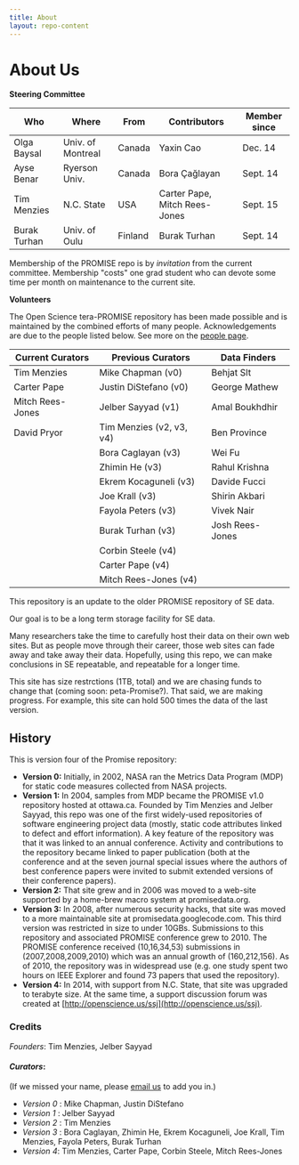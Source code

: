 ```yaml
---
title: About
layout: repo-content
---
```


# About Us

**Steering Committee**

Who         |Where            |From     |Contributors                 |Member since
------------|-----------------|---------|-----------------------------|---------------
Olga Baysal |Univ. of Montreal| Canada  |Yaxin Cao                    |Dec. 14
Ayse Benar  |Ryerson Univ.    | Canada  |Bora Çağlayan                |Sept. 14
Tim Menzies |N.C. State       | USA     |Carter Pape, Mitch Rees-Jones|Sept. 15
Burak Turhan|Univ. of Oulu    | Finland |Burak Turhan                 |Sept. 14

Membership of the PROMISE repo is by _invitation_ from the current committee.
Membership "costs" one grad student who can devote some time per month on maintenance to the current site.

**Volunteers**

The Open Science tera-PROMISE repository has been made possible and is maintained by the combined efforts of many people. Acknowledgements are due to the people listed below. See more on the [people page](/repo/people).

Current Curators | Previous Curators        |   Data Finders
-----------------|--------------------------|------------------
Tim Menzies      | Mike Chapman (v0)        | Behjat Slt
Carter Pape      | Justin DiStefano (v0)    | George Mathew
Mitch Rees-Jones | Jelber Sayyad (v1)       | Amal Boukhdhir
David Pryor      | Tim Menzies (v2, v3, v4) | Ben Province
                 | Bora Caglayan (v3)       | Wei Fu
                 | Zhimin He (v3)           | Rahul Krishna
                 | Ekrem Kocaguneli (v3)    | Davide Fucci
                 | Joe Krall (v3)           | Shirin Akbari
                 | Fayola Peters (v3)       | Vivek Nair
                 | Burak Turhan (v3)        | Josh Rees-Jones
                 | Corbin Steele (v4)       |
                 | Carter Pape (v4)         |
                 | Mitch Rees-Jones (v4)    |

This repository is an update to the older PROMISE repository of SE data.

Our goal is to be a long term storage facility for SE data.

Many researchers take the time to carefully host their data on their own web sites. But as people move through their career, those web sites can fade away and take away their data. Hopefully, using this repo, we can make conclusions in SE repeatable, and repeatable for a longer time.

This site has size restrctions (1TB, total) and we are chasing funds to change that (coming soon: peta-Promise?). That said, we are making progress. For example, this site can hold 500 times the data of the last version.

## History

This is version four of the Promise repository:

 * **Version 0:** Initially, in 2002, NASA ran the Metrics Data Program (MDP) for static code measures collected from NASA projects.
 * **Version 1:** In 2004, samples from MDP became the PROMISE v1.0 repository hosted at ottawa.ca. Founded by Tim Menzies and Jelber Sayyad, this repo was one of the first widely-used repositories of software engineering project data (mostly, static code attributes linked to defect and effort information). A key feature of the repository was that it was linked to an annual conference. Activity and contributions to the repository became linked to paper publication (both at the conference and at the seven journal special issues where the authors of best conference papers were invited to submit extended versions of their conference papers).
 * **Version 2:** That site grew and in 2006 was moved to a web-site supported by a home-brew macro system at promisedata.org.
 * **Version 3:** In 2008, after numerous security hacks, that site was moved to a more maintainable site at promisedata.googlecode.com. This third version was restricted in size to under 10GBs. Submissions to this repository and associated PROMISE conference grew to 2010. The PROMISE conference received (10,16,34,53) submissions in (2007,2008,2009,2010) which was an annual growth of (160,212,156). As of 2010, the repository was in widespread use (e.g. one study spent two hours on IEEE Explorer and found 73 papers that used the repository).
 * **Version 4:** In 2014, with support from N.C. State, that site was upgraded to terabyte size. At the same time, a support discussion forum was created at [http://openscience.us/ssj](http://openscience.us/ssj).

### Credits

_Founders_: Tim Menzies, Jelber Sayyad

#### _Curators_:

(If we missed your name, please [email us](mailto:openscience.content@gmail.com) to add you in.)

+ _Version 0_ : Mike Chapman, Justin DiStefano
+ _Version 1_ : Jelber Sayyad
+ _Version 2_ : Tim Menzies
+ _Version 3_ : Bora Caglayan, Zhimin He, Ekrem Kocaguneli, Joe Krall, Tim Menzies, Fayola Peters, Burak Turhan
+ _Version 4_: Tim Menzies, Carter Pape, Corbin Steele, Mitch Rees-Jones


